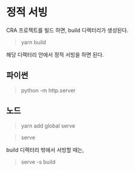 # 정적 서빙

CRA 프로젝트를 빌드 하면, build 디렉터리가 생성된다.

> yarn build

해당 디렉터리 안에서 정적 서빙을 하면 된다.



## 파이썬

> python -m http.server



## 노드

> yarn add global serve

> serve

build 디렉터리 밖에서 서빙할 때는,

> serve -s build



